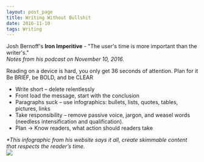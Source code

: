 ```yaml
---
layout: post_page
title: Writing Without Bullshit
date: 2016-11-10
tags: Writing
---
```

Josh Bernoff's **Iron Imperitive** - "The user's time is more important than the writer's."<br>
_Notes from his podcast on November 10, 2016._

Reading on a device is hard, you only get 36 seconds of attention. Plan for it<br>
	Be BRIEF, be BOLD, and be CLEAR
		
  * Write short – delete relentlessly
  * Front load the message, start with the conclusion
  * Paragraphs suck – use infographics: bullets, lists, quotes, tables, pictures, links
  * Take responsibility – remove passive voice, jargon, and weasel words (needless intensification and qualification).
  * Plan -> Know readers, what action should readers take

_*This infographic from his website says it all, create skimmable content that respects the reader’s time._<br>
<img class="postIMG" src="http://withoutbullshit.jbspartnersinc.netdna-cdn.com/wp-content/uploads/2016/07/Email-Anatomy.png"/>
